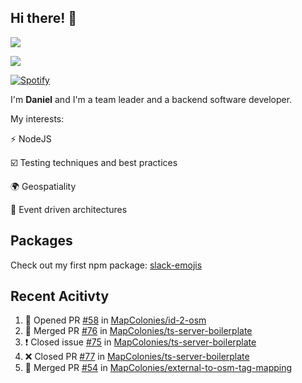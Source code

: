 ## Hi there! 👋
<p>
  <img src="https://i.imgur.com/agb7xe9.png" />
</p>
<p>
  <img src="https://github-readme-stats.vercel.app/api?username=syncush&theme=tokyonight">
</p>

[![Spotify](https://novatorem-rust.vercel.app/api/spotify)](https://open.spotify.com/user/syncush)

I'm **Daniel** and I'm a team leader and a backend software developer.

My interests:

⚡ NodeJS

☑️ Testing techniques and best practices

🌍 Geospatiality

🧠 Event driven architectures

## Packages
Check out my first npm package: [slack-emojis](https://www.npmjs.com/package/slack-emojis)

## Recent Acitivty
<!--START_SECTION:activity-->
1. 💪 Opened PR [#58](https://github.com/MapColonies/id-2-osm/pull/58) in [MapColonies/id-2-osm](https://github.com/MapColonies/id-2-osm)
2. 🎉 Merged PR [#76](https://github.com/MapColonies/ts-server-boilerplate/pull/76) in [MapColonies/ts-server-boilerplate](https://github.com/MapColonies/ts-server-boilerplate)
3. ❗️ Closed issue [#75](https://github.com/MapColonies/ts-server-boilerplate/issues/75) in [MapColonies/ts-server-boilerplate](https://github.com/MapColonies/ts-server-boilerplate)
4. ❌ Closed PR [#77](https://github.com/MapColonies/ts-server-boilerplate/pull/77) in [MapColonies/ts-server-boilerplate](https://github.com/MapColonies/ts-server-boilerplate)
5. 🎉 Merged PR [#54](https://github.com/MapColonies/external-to-osm-tag-mapping/pull/54) in [MapColonies/external-to-osm-tag-mapping](https://github.com/MapColonies/external-to-osm-tag-mapping)
<!--END_SECTION:activity-->
